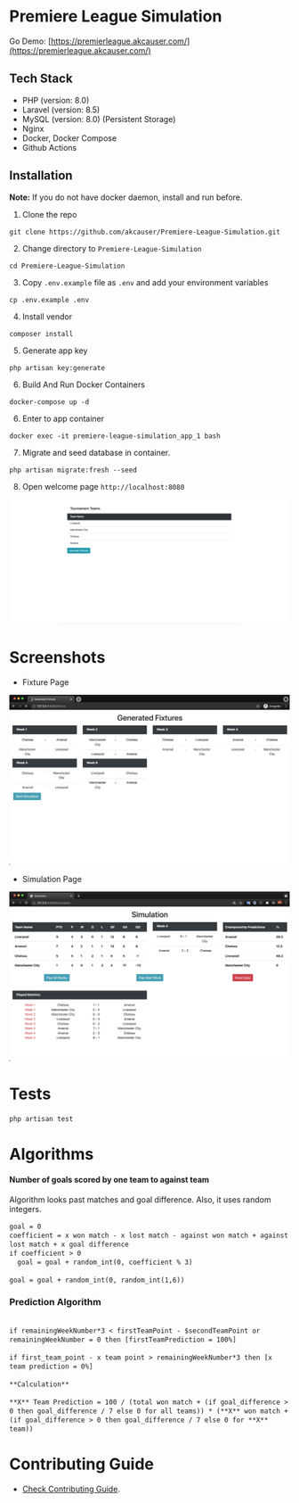 # Premiere League Simulation

Go Demo: [https://premierleague.akcauser.com/](https://premierleague.akcauser.com/)

## Tech Stack

* PHP (version: 8.0)
* Laravel (version: 8.5)
* MySQL (version: 8.0) (Persistent Storage)
* Nginx
* Docker, Docker Compose
* Github Actions

## Installation

**Note:** If you do not have docker daemon, install and run before.

1. Clone the repo

```shell
git clone https://github.com/akcauser/Premiere-League-Simulation.git
```

2. Change directory to `Premiere-League-Simulation`

```shell
cd Premiere-League-Simulation
```

3. Copy `.env.example` file as `.env` and add your environment variables

```shell
cp .env.example .env
```

4. Install vendor

```shell
composer install
```

5. Generate app key

```shell
php artisan key:generate
```

6. Build And Run Docker Containers

```shell
docker-compose up -d
```

6. Enter to app container

```shell
docker exec -it premiere-league-simulation_app_1 bash
```

7. Migrate and seed database in container.

```shell
php artisan migrate:fresh --seed
```

8. Open welcome page `http://localhost:8080`

![welcome image](./doc/img/welcome.png)

# Screenshots

* Fixture Page
  
![fixture screenshot](./doc/img/fixture.png)

* Simulation Page

![welcome image](./doc/img/simulation.png)

# Tests

```shell
php artisan test
```

# Algorithms

#### Number of goals scored by one team to against team
Algorithm looks past matches and goal difference. Also, it uses random integers.

```
goal = 0
coefficient = x won match - x lost match - against won match + against lost match + x goal difference
if coefficient > 0
  goal = goal + random_int(0, coefficient % 3)

goal = goal + random_int(0, random_int(1,6))
```

### Prediction Algorithm

```

if remainingWeekNumber*3 < firstTeamPoint - $secondTeamPoint or remainingWeekNumber = 0 then [firstTeamPrediction = 100%]

if first_team_point - x team point > remainingWeekNumber*3 then [x team prediction = 0%]

**Calculation**

**X** Team Prediction = 100 / (total won match + (if goal_difference > 0 then goal_difference / 7 else 0 for all teams)) * (**X** won match + (if goal_difference > 0 then goal_difference / 7 else 0 for **X** team))

```
# Contributing Guide

* [Check Contributing Guide](./CONTRIBUTING.md).
